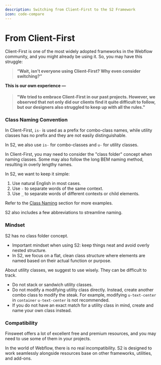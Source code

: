 ```yaml
---
description: Switching from Client-First to the S2 Framework
icon: code-compare
---
```


# From Client-First

Client-First is one of the most widely adopted frameworks in the Webflow community, and you might already be using it. So, you may have this struggle:

> **“Wait, isn’t everyone using Client-First? Why even consider switching?”**

**This is our own experience —**

> #### "We tried to embrace Client-First in our past projects. However, we observed that not only did our clients find it quite difficult to follow, but our designers also struggled to keep up with all the rules."

### Class Naming Convention

In Client-First, `is-` is used as a prefix for combo-class names, while utility classes has no prefix and they are not easily distinguishable.

In S2, we also use `is-` for combo-classes and `u-` for utility classes.

In Client-First, you may need to consider the "class folder" concept when naming classes. Some may also follow the long BEM naming method, resulting in overly lengthy names.

In S2, we want to keep it simple:

1. Use natural English in most cases.
2. Use `-` to separate words of the same context.
3. Use `_` to separate words of different contexts or child elements.

Refer to the [Class Naming](https://s2-framework.gitbook.io/docs/guide-and-documentation/naming-strategies/class-naming) section for more examples.

S2 also includes a few abbreviations to streamline naming.

### Mindset

S2 has no class folder concept.

* Important mindset when using S2: keep things neat and avoid overly nested structure.
* In S2, we focus on a flat, clean class structure where elements are named based on their actual function or purpose.

About utility classes, we suggest to use wisely. They can be difficult to track.

* Do not stack or sandwich utility classes.
* Do not modify a modifying utility class directly. Instead, create another combo class to modify the steak. For example, modifying `u-text-center` in `container` `u-text-center` is not recommended.
* If you do not have an exact match for a utility class in mind, create and name your own class instead.

### Compatibility

Finsweet offers a lot of excellent free and premium resources, and you may need to use some of them in your projects.

In the world of Webflow, there is no real incompatibility. S2 is designed to work seamlessly alongside resources base on other frameworks, utilities, and add-ons.
